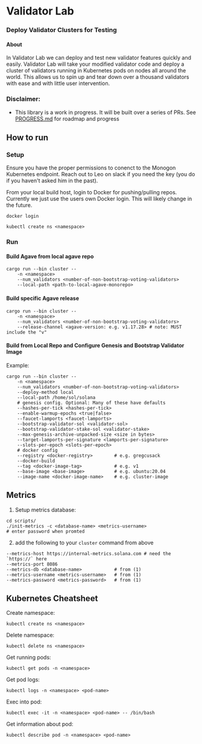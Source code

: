 # Validator Lab
### Deploy Validator Clusters for Testing

#### About
In Validator Lab we can deploy and test new validator features quickly and easily. Validator Lab will take your modified validator code and deploy a cluster of validators running in Kubernetes pods on nodes all around the world. This allows us to spin up and tear down over a thousand validators with ease and with little user intervention.

### Disclaimer:
- This library is a work in progress. It will be built over a series of PRs. See [PROGRESS.md](PROGRESS.md) for roadmap and progress

## How to run

### Setup
Ensure you have the proper permissions to conenct to the Monogon Kubernetes endpoint. Reach out to Leo on slack if you need the key (you do if you haven't asked him in the past).

From your local build host, login to Docker for pushing/pulling repos. Currently we just use the users own Docker login. This will likely change in the future.
```
docker login
```

```
kubectl create ns <namespace>
```

### Run
#### Build Agave from local agave repo
```
cargo run --bin cluster --
    -n <namespace>
    --num_validators <number-of-non-bootstrap-voting-validators>
    --local-path <path-to-local-agave-monorepo>
```

#### Build specific Agave release
```
cargo run --bin cluster --
    -n <namespace>
    --num_validators <number-of-non-bootstrap-voting-validators>
    --release-channel <agave-version: e.g. v1.17.28> # note: MUST include the "v" 
```

#### Build from Local Repo and Configure Genesis and Bootstrap Validator Image
Example:
```
cargo run --bin cluster -- 
    -n <namespace> 
    --num_validators <number-of-non-bootstrap-voting-validators>
    --deploy-method local
    --local-path /home/sol/solana
    # genesis config. Optional: Many of these have defaults
    --hashes-per-tick <hashes-per-tick>
    --enable-warmup-epochs <true|false>
    --faucet-lamports <faucet-lamports>
    --bootstrap-validator-sol <validator-sol>
    --bootstrap-validator-stake-sol <validator-stake>
    --max-genesis-archive-unpacked-size <size in bytes>
    --target-lamports-per-signature <lamports-per-signature>
    --slots-per-epoch <slots-per-epoch>
    # docker config
    --registry <docker-registry>        # e.g. gregcusack 
    --docker-build
    --tag <docker-image-tag>            # e.g. v1
    --base-image <base-image>           # e.g. ubuntu:20.04
    --image-name <docker-image-name>    # e.g. cluster-image
```

## Metrics
1) Setup metrics database:
```
cd scripts/
./init-metrics -c <database-name> <metrics-username>
# enter password when promted
```
2) add the following to your `cluster` command from above
```
--metrics-host https://internal-metrics.solana.com # need the `https://` here
--metrics-port 8086
--metrics-db <database-name>            # from (1)
--metrics-username <metrics-username>   # from (1)
--metrics-password <metrics-password>   # from (1)
```


## Kubernetes Cheatsheet
Create namespace:
```
kubectl create ns <namespace>
```

Delete namespace:
```
kubectl delete ns <namespace>
```

Get running pods:
```
kubectl get pods -n <namespace>
```

Get pod logs:
```
kubectl logs -n <namespace> <pod-name>
```

Exec into pod:
```
kubectl exec -it -n <namespace> <pod-name> -- /bin/bash
```

Get information about pod:
```
kubectl describe pod -n <namespace> <pod-name>
```